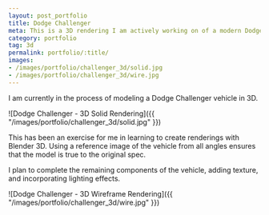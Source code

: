 ```yaml
---
layout: post_portfolio
title: Dodge Challenger
meta: This is a 3D rendering I am actively working on of a modern Dodge Challenger vehicle.
category: portfolio
tag: 3d
permalink: portfolio/:title/
images: 
- /images/portfolio/challenger_3d/solid.jpg
- /images/portfolio/challenger_3d/wire.jpg
---
```


I am currently in the process of modeling a Dodge Challenger vehicle in 3D.

![Dodge Challenger - 3D Solid Rendering]({{ "/images/portfolio/challenger_3d/solid.jpg" }})

This has been an exercise for me in learning to create renderings with Blender 3D. Using a reference image of the vehicle from all angles ensures that the model is true to the original spec. 

I plan to complete the remaining components of the vehicle, adding texture, and incorporating lighting effects.

![Dodge Challenger - 3D Wireframe Rendering]({{ "/images/portfolio/challenger_3d/wire.jpg" }})